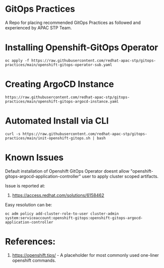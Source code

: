 # GitOps Practices

A Repo for placing recommended GitOps Practices as followed and experienced by APAC STP Team. 


# Installing Openshift-GitOps Operator

```
oc apply -f https://raw.githubusercontent.com/redhat-apac-stp/gitops-practices/main/openshift-gitops-operator-sub.yaml
```


# Creating ArgoCD Instance
```
https://raw.githubusercontent.com/redhat-apac-stp/gitops-practices/main/openshift-gitops-argocd-instance.yaml
```

# Automated Install via CLI

```
curl -s https://raw.githubusercontent.com/redhat-apac-stp/gitops-practices/main/init-openshift-gitops.sh | bash
```

# Known Issues

Default installation of Openshift GitOps Operator doesnt allow "openshift-gitops-argocd-application-controller" user to apply cluster scoped artifacts. 

Issue is reported at: 
1. https://access.redhat.com/solutions/6158462

Easy resolution can be: 

```
oc adm policy add-cluster-role-to-user cluster-admin system:serviceaccount:openshift-gitops:openshift-gitops-argocd-application-controller
```

# References:
1. https://openshift.tips/ - A placeholder for most commonly used one-liner openshift commands.  
